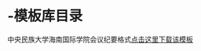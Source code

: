# -模板库目录
中央民族大学海南国际学院会议纪要格式[点击这里下载该模板](https://raw.githubusercontent.com/LiPtSn/MUC-hainan-template-library/main/中央民族大学海南国际学院会议纪要格式【模板】.docx)
